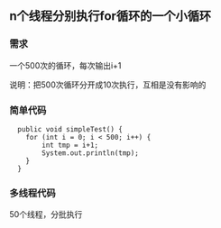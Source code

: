 ## n个线程分别执行for循环的一个小循环

### 需求

一个500次的循环，每次输出i+1

说明：把500次循环分开成10次执行，互相是没有影响的

### 简单代码

```jshelllanguage
  public void simpleTest() {
    for (int i = 0; i < 500; i++) {
        int tmp = i+1;
        System.out.println(tmp);
    }
  }
```

### 多线程代码

50个线程，分批执行
